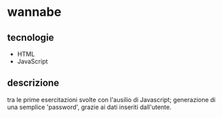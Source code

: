 # wannabe
## tecnologie
* HTML
* JavaScript
## descrizione
tra le prime esercitazioni svolte con l'ausilio di Javascript;
generazione di una semplice 'password', grazie ai dati inseriti dall'utente.
